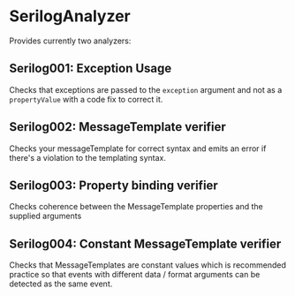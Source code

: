 # SerilogAnalyzer

Provides currently two analyzers:

## Serilog001: Exception Usage
Checks that exceptions are passed to the `exception` argument and not as a `propertyValue` with a code fix to correct it.

## Serilog002: MessageTemplate verifier
Checks your messageTemplate for correct syntax and emits an error if there's a violation to the templating syntax.

## Serilog003: Property binding verifier
Checks coherence between the MessageTemplate properties and the supplied arguments

## Serilog004: Constant MessageTemplate verifier
Checks that MessageTemplates are constant values which is recommended practice so that events with different data / format arguments can be detected as the same event.
